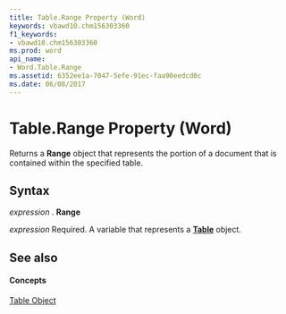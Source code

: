 ```yaml
---
title: Table.Range Property (Word)
keywords: vbawd10.chm156303360
f1_keywords:
- vbawd10.chm156303360
ms.prod: word
api_name:
- Word.Table.Range
ms.assetid: 6352ee1a-7047-5efe-91ec-faa90eedcd0c
ms.date: 06/08/2017
---
```



# Table.Range Property (Word)

Returns a  **Range** object that represents the portion of a document that is contained within the specified table.


## Syntax

 _expression_ . **Range**

 _expression_ Required. A variable that represents a **[Table](table-object-word.md)** object.


## See also


#### Concepts


[Table Object](table-object-word.md)

